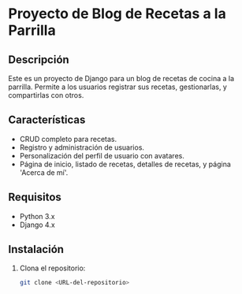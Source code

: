 # Proyecto de Blog de Recetas a la Parrilla

## Descripción
Este es un proyecto de Django para un blog de recetas de cocina a la parrilla. 
Permite a los usuarios registrar sus recetas, gestionarlas, y compartirlas con otros.

## Características
- CRUD completo para recetas.
- Registro y administración de usuarios.
- Personalización del perfil de usuario con avatares.
- Página de inicio, listado de recetas, detalles de recetas, y página 'Acerca de mí'.

## Requisitos
- Python 3.x
- Django 4.x

## Instalación

1. Clona el repositorio:
   ```bash
   git clone <URL-del-repositorio>
